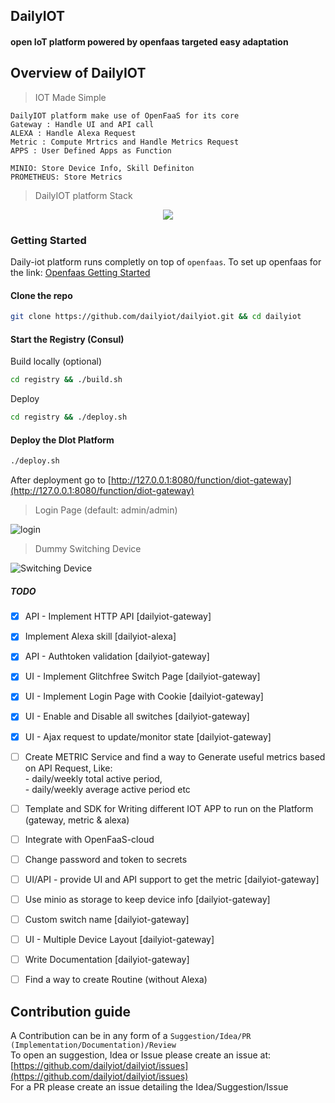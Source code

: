 ## DailyIOT
#### open IoT platform powered by openfaas targeted easy adaptation

## Overview of DailyIOT
> IOT Made Simple

    DailyIOT platform make use of OpenFaaS for its core
    Gateway : Handle UI and API call
    ALEXA : Handle Alexa Request
    Metric : Compute Mrtrics and Handle Metrics Request
    APPS : User Defined Apps as Function 
    
    MINIO: Store Device Info, Skill Definiton 
    PROMETHEUS: Store Metrics
    
    
> DailyIOT platform Stack 

<p align="center">
 <img src="https://farm1.staticflickr.com/895/27922686117_69fa6b0361_o.jpg">
</p>

### Getting Started

Daily-iot platform runs completly on top of `openfaas`. To set up openfaas for the link: [Openfaas Getting Started](http://docs.openfaas.com/deployment/)
  
#### Clone the repo
```bash
git clone https://github.com/dailyiot/dailyiot.git && cd dailyiot
```
  
#### Start the Registry (Consul) 
Build locally  (optional)
```bash
cd registry && ./build.sh
```
Deploy
```bash
cd registry && ./deploy.sh
```

#### Deploy the DIot Platform
```bash
./deploy.sh
```

After deployment go to [http://127.0.0.1:8080/function/diot-gateway](http://127.0.0.1:8080/function/diot-gateway)

> Login Page (default: admin/admin)

![login](https://farm1.staticflickr.com/897/41565051815_a44470fb4e_h.jpg)

> Dummy Switching Device

![Switching Device](https://farm2.staticflickr.com/1760/42467480791_c831254071_b.jpg)


##### TODO
- [x] API - Implement HTTP API [dailyiot-gateway]
- [x] Implement Alexa skill [dailyiot-alexa]
- [x] API - Authtoken validation [dailyiot-gateway]
- [x] UI - Implement Glitchfree Switch Page [dailyiot-gateway]
- [x] UI - Implement Login Page with Cookie [dailyiot-gateway]
- [x] UI - Enable and Disable all switches [dailyiot-gateway]
- [x] UI - Ajax request to update/monitor state [dailyiot-gateway]
- [ ] Create METRIC Service and find a way to Generate useful metrics based on API Request, Like:  
      - daily/weekly total active period,  
      - daily/weekly average active period etc
- [ ] Template and SDK for Writing different IOT APP to run on the Platform (gateway, metric & alexa)
- [ ] Integrate with OpenFaaS-cloud
- [ ] Change password and token to secrets
- [ ] UI/API - provide UI and API support to get the metric [dailyiot-gateway]   
- [ ] Use minio as storage to keep device info [dailyiot-gateway]
- [ ] Custom switch name [dailyiot-gateway]
- [ ] UI - Multiple Device Layout [dailyiot-gateway]
- [ ] Write Documentation [dailyiot-gateway]
- [ ] Find a way to create Routine (without Alexa)


## Contribution guide
A Contribution can be in any form of a `Suggestion/Idea/PR (Implementation/Documentation)/Review`   
To open an suggestion, Idea or Issue please create an issue at:   
[https://github.com/dailyiot/dailyiot/issues](https://github.com/dailyiot/dailyiot/issues)   
For a PR please create an issue detailing the Idea/Suggestion/Issue  

